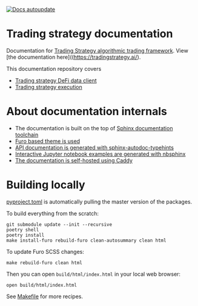 [![Docs autoupdate](https://github.com/tradingstrategy-ai/docs/actions/workflows/rsync-docs.yml/badge.svg)](https://github.com/tradingstrategy-ai/docs/actions/workflows/rsync-docs.yml)

# Trading strategy documentation

Documentation for [Trading Strategy algorithmic trading framework](https://tradingstrategy.ai/).
View [the documentation here]((https://tradingstrategy.ai/).

This documentation repository covers

- [Trading strategy DeFi data client](https://github.com/tradingstrategy-ai/trading-strategy/)
- [Trading strategy execution](https://github.com/tradingstrategy-ai/trade-executor/)

# About documentation internals

- The documentation is built on the top of [Sphinx documentation toolchain](https://www.sphinx-doc.org/en/master/)
- [Furo based theme is used](https://github.com/pradyunsg/furo)
- [API documentation is generated with sphinx-autodoc-typehints](https://github.com/tox-dev/sphinx-autodoc-typehints) 
- [Interactive Jupyter notebook examples are generated with nbsphinx](https://nbsphinx.readthedocs.io/)
- [The documentation is self-hosted using Caddy](github.com/tradingstrategy-ai/proxy-server/)

# Building locally

[pyproject.toml](./pyproject.toml) is automatically pulling the master version of the packages.

To build everything from the scratch: 

```shell
git submodule update --init --recursive 
poetry shell
poetry install
make install-furo rebuild-furo clean-autosummary clean html
```

To update Furo SCSS changes:

```shell
make rebuild-furo clean html
```

Then you can open `build/html/index.html` in your local web browser:

```shell
open build/html/index.html
```

See [Makefile](./Makefile) for more recipes.

